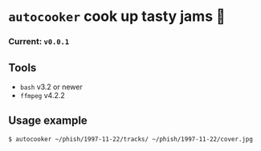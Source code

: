 # `autocooker` cook up tasty jams :hamburger:

### Current: `v0.0.1`

## Tools
+ `bash` v3.2 or newer
+ `ffmpeg` v4.2.2

## Usage example
    $ autocooker ~/phish/1997-11-22/tracks/ ~/phish/1997-11-22/cover.jpg
